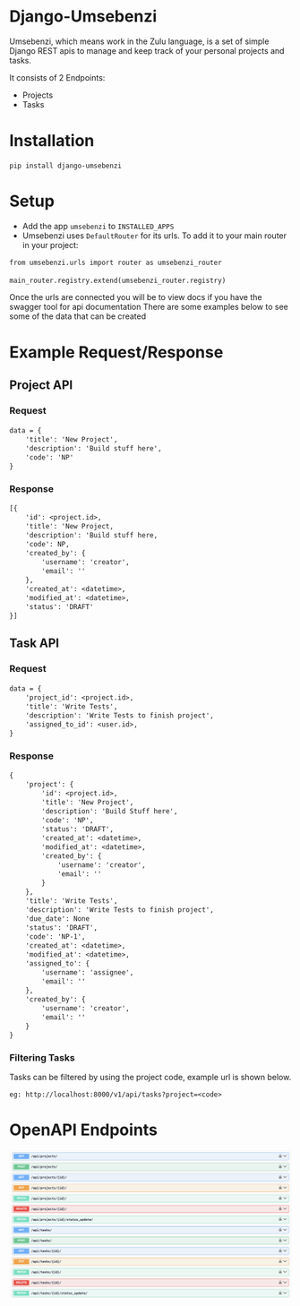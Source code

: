 # Django-Umsebenzi

Umsebenzi, which means work in the Zulu language, is a set of simple Django REST apis to manage and keep track of your personal
projects and tasks.

It consists of 2 Endpoints:

* Projects
* Tasks

# Installation
```
pip install django-umsebenzi
```

# Setup

* Add the app `umsebenzi` to `INSTALLED_APPS`
* Umsebenzi uses `DefaultRouter` for its urls. To add it to your main router in your project:
```
from umsebenzi.urls import router as umsebenzi_router 

main_router.registry.extend(umsebenzi_router.registry)
```

Once the urls are connected you will be to view docs if you have the swagger tool for api documentation
There are some examples below to see some of the data that can be created



# Example Request/Response

## Project API
### Request

```
data = {
    'title': 'New Project',
    'description': 'Build stuff here',
    'code': 'NP'
}
```
### Response
```
[{
    'id': <project.id>,
    'title': 'New Project,
    'description': 'Build stuff here,
    'code': NP,
    'created_by': {
        'username': 'creator',
        'email': ''
    },
    'created_at': <datetime>,
    'modified_at': <datetime>,
    'status': 'DRAFT'
}]
```


## Task API
### Request
```
data = {
    'project_id': <project.id>,
    'title': 'Write Tests',
    'description': 'Write Tests to finish project',
    'assigned_to_id': <user.id>,
}
```

### Response
```
{
    'project': {
        'id': <project.id>,
        'title': 'New Project',
        'description': 'Build Stuff here',
        'code': 'NP',
        'status': 'DRAFT',
        'created_at': <datetime>,
        'modified_at': <datetime>,
        'created_by': {
            'username': 'creator',
            'email': ''
        }
    },
    'title': 'Write Tests',
    'description': 'Write Tests to finish project',
    'due_date': None
    'status': 'DRAFT',
    'code': 'NP-1',
    'created_at': <datetime>,
    'modified_at': <datetime>,
    'assigned_to': {
        'username': 'assignee',
        'email': ''
    },
    'created_by': {
        'username': 'creator',
        'email': ''
    }
}
```

### Filtering Tasks
Tasks can be filtered by using the project code, example url is shown below.
```
eg: http://localhost:8000/v1/api/tasks?project=<code>
```

# OpenAPI Endpoints

![screenshot of endpints](api_endpoints.png)